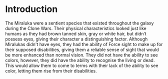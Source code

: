# Introduction

The Miraluka were a sentient species that existed throughout the galaxy during the Clone Wars.
Their physical characteristics looked just like humans as they had brown tanned skin, gray or white hair, but didn’t possess eyes, giving their character a distinguishing factor.
Although Miralukas didn't have eyes, they had the ability of Force sight to make up for their supposed disabilities, giving them a reliable sense of sight that would be more enhanced than normal vision.
They did not have the ability to see colors, however, they did have the ability to recognise the living or dead.
This would allow them to come to terms with their lack of the ability to see color, letting them rise from their disabilities.

